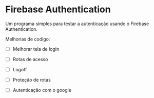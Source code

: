 <h1>Firebase Authentication</h1>
<p>
  Um programa simples para testar a autenticação usando o Firebase Authentication.
</p>
  <p>Melhorias de codigo:</p>
  
  - [ ]  Melhorar tela de login 
  - [ ]  Rotas de acesso 
  - [ ]  Logoff 
  - [ ]  Proteção de rotas
  - [ ]  Autenticação com o google


